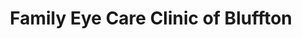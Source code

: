 ---
title: "Family Eye Care Clinic of Bluffton"
url: /bluffton/family-eye-care-clinic-of-bluffton/
shop: Optiker
---